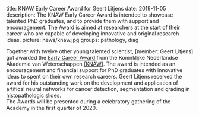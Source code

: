title: KNAW Early Career Award for Geert Litjens
date: 2019-11-05
description: The KNAW Early Career Award is intended to showcase talented PhD graduates, and to provide them with support and encouragement. The Award is aimed at researchers at the start of their career who are capable of developing innovative and original research ideas.
picture: news/knaw.jpg
groups: pathology, diag

Together with twelve other young talented scientist, [member: Geert Litjens] got awarded the <a href="https://www.knaw.nl/en/awards/awards/knaw-early-career-award/knaw-early-career-award">Early Career Award </a> from the Koninklijke Nederlandse Akademie van Wetenschappen <a href="https://www.knaw.nl/en">(KNAW)</a>. The award is intended as an encouragement and financial support for PhD graduates with innovative ideas to spent on their own research careers. Geert Litjens received the award for his outstanding work on the development and application of artifical neural networks for cancer detection, segmentation and grading in histopathologic slides.  
The Awards will be presented during a celebratory gathering of the Academy in the first quarter of 2020.
